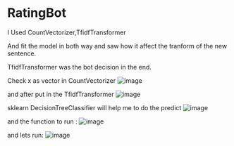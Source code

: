 # RatingBot

I Used CountVectorizer,TfidfTransformer

And fit the model in both way and saw how it affect the tranform of the new sentence.

TfidfTransformer was the bot decision in the end.


Check x as vector in CountVectorizer
![image](https://user-images.githubusercontent.com/101524820/182204631-31ca5517-4a5f-40db-b449-3dae6a314ccc.png)

and after put in the TfidfTransformer
![image](https://user-images.githubusercontent.com/101524820/182204697-70f35f8e-2448-4edc-b492-9cb08fbdc455.png)

sklearn DecisionTreeClassifier will help me to do the predict
![image](https://user-images.githubusercontent.com/101524820/182204902-c757a5cb-3efa-4eb8-bfa3-8d479db536f3.png)


and the function to run :
![image](https://user-images.githubusercontent.com/101524820/182204970-842a4cab-f904-4a83-8c14-f1e342533a9e.png)


and lets run:
![image](https://user-images.githubusercontent.com/101524820/182205169-5737395c-0542-4975-b1e9-a021a0610720.png)
